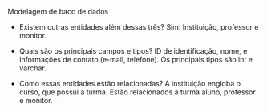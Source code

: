 Modelagem de baco de dados

- Existem outras entidades além dessas três?
  Sim: Instituição, professor e monitor.
  
- Quais são os principais campos e tipos?
  ID de identificação, nome, e informações de contato (e-mail, telefone). Os principais tipos são int e varchar.
  
- Como essas entidades estão relacionadas?
  A instituição engloba o curso, que possui a turma. Estão relacionados à turma aluno, professor e monitor.
